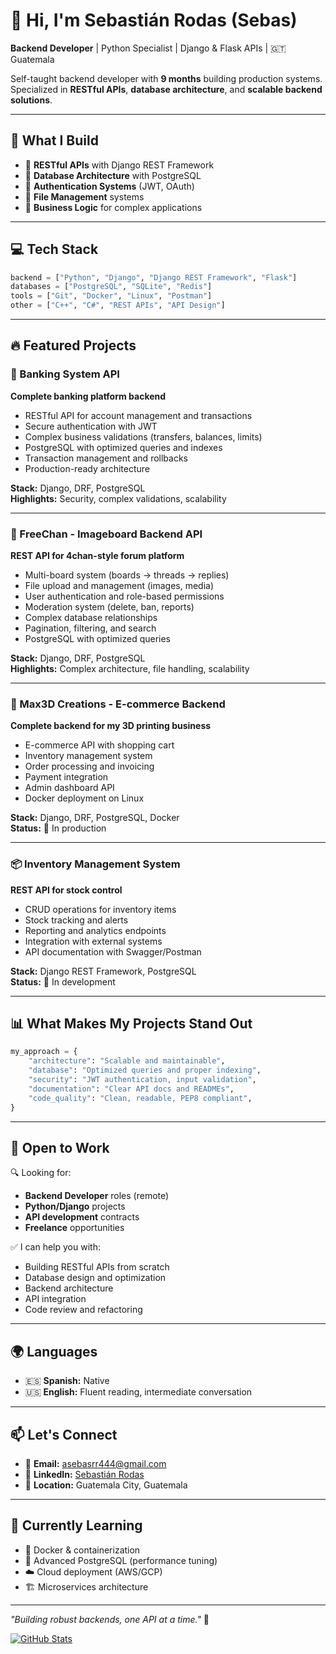 # 👋 Hi, I'm Sebastián Rodas (Sebas)

**Backend Developer** | Python Specialist | Django & Flask APIs | 🇬🇹 Guatemala

Self-taught backend developer with **9 months** building production systems.
Specialized in **RESTful APIs**, **database architecture**, and **scalable backend solutions**.

---

## 🚀 What I Build

- 🔹 **RESTful APIs** with Django REST Framework
- 🔹 **Database Architecture** with PostgreSQL
- 🔹 **Authentication Systems** (JWT, OAuth)
- 🔹 **File Management** systems
- 🔹 **Business Logic** for complex applications

---

## 💻 Tech Stack
```python
backend = ["Python", "Django", "Django REST Framework", "Flask"]
databases = ["PostgreSQL", "SQLite", "Redis"]
tools = ["Git", "Docker", "Linux", "Postman"]
other = ["C++", "C#", "REST APIs", "API Design"]
```

---

## 🔥 Featured Projects

### 🏦 Banking System API
**Complete banking platform backend**

- RESTful API for account management and transactions
- Secure authentication with JWT
- Complex business validations (transfers, balances, limits)
- PostgreSQL with optimized queries and indexes
- Transaction management and rollbacks
- Production-ready architecture

**Stack:** Django, DRF, PostgreSQL  
**Highlights:** Security, complex validations, scalability

---

### 💬 FreeChan - Imageboard Backend API
**REST API for 4chan-style forum platform**

- Multi-board system (boards → threads → replies)
- File upload and management (images, media)
- User authentication and role-based permissions
- Moderation system (delete, ban, reports)
- Complex database relationships
- Pagination, filtering, and search
- PostgreSQL with optimized queries

**Stack:** Django, DRF, PostgreSQL  
**Highlights:** Complex architecture, file handling, scalability

---

### 🛒 Max3D Creations - E-commerce Backend
**Complete backend for my 3D printing business**

- E-commerce API with shopping cart
- Inventory management system
- Order processing and invoicing
- Payment integration
- Admin dashboard API
- Docker deployment on Linux

**Stack:** Django, DRF, PostgreSQL, Docker  
**Status:** 🚀 In production

---

### 📦 Inventory Management System
**REST API for stock control**

- CRUD operations for inventory items
- Stock tracking and alerts
- Reporting and analytics endpoints
- Integration with external systems
- API documentation with Swagger/Postman

**Stack:** Django REST Framework, PostgreSQL  
**Status:** 🔨 In development

---

## 📊 What Makes My Projects Stand Out
```python
my_approach = {
    "architecture": "Scalable and maintainable",
    "database": "Optimized queries and proper indexing",
    "security": "JWT authentication, input validation",
    "documentation": "Clear API docs and READMEs",
    "code_quality": "Clean, readable, PEP8 compliant",
}
```

---

## 💼 Open to Work

🔍 Looking for:
- **Backend Developer** roles (remote)
- **Python/Django** projects
- **API development** contracts
- **Freelance** opportunities

✅ I can help you with:
- Building RESTful APIs from scratch
- Database design and optimization
- Backend architecture
- API integration
- Code review and refactoring

---

## 🌍 Languages

- 🇪🇸 **Spanish:** Native
- 🇺🇸 **English:** Fluent reading, intermediate conversation

---

## 📫 Let's Connect

- 📧 **Email:** asebasrr444@gmail.com
- 💼 **LinkedIn:** [Sebastián Rodas](https://www.linkedin.com/in/sebastián-rodas-65564b303)
- 📍 **Location:** Guatemala City, Guatemala

---

## 🎯 Currently Learning

- 🐳 Docker & containerization
- 🔧 Advanced PostgreSQL (performance tuning)
- ☁️ Cloud deployment (AWS/GCP)
- 🏗️ Microservices architecture

---

*"Building robust backends, one API at a time."* 🚀

[![GitHub Stats](https://github-readme-stats.vercel.app/api?username=Sebas16608&show_icons=true&theme=radical)](https://github.com/Sebas16608)
